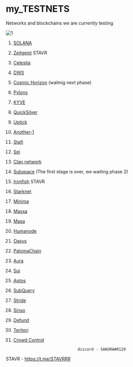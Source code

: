 # my_TESTNETS
Networks and blockchains we are currently testing


![1](https://user-images.githubusercontent.com/44331529/171047163-1b64412a-a60c-4e6a-9a97-e036dfcf8be5.png)



1. [SOLANA](https://www.validators.app/?q=9GMmVYJBw5Cj58P8QtXtesyQUtA9GyecPb6kCki7QSo5&network=testnet&order=&refresh=&commit=Search)
2. [Zeitgeist](https://telemetry.polkadot.io/#list/0xb90cd3a37b4793c6494b78962986f4f6ed3ec2eda91a6b84fd8457d24f606b9c) STAVR
3. [Celestia](https://celestia.explorers.guru/validator/celestiavaloper1lv6254w0xz7t3qsgsueag7eexrdj9rpwg5uyer)
4. [DWS](https://dws.explorers.guru/validator/dewebvaloper12wjeysnjx264gs264q4sp5khsffpewpassjplh)
5. [Cosmic Horizon](https://coho.explorers.guru/validator/cohovaloper1mrr2tj92fqv0wgzlhwyet8e23l84h0u0hrr4tj) (waitnig next phase)
6. [Pylons](https://pylons.explorers.guru/validator/pylovaloper16sttxsupvxyv8g2m8xejntxw4eukqqt77tflhh)
7. [KYVE](https://kyve.explorers.guru/validator/kyvevaloper162ydfdt3j34cx9ndrajfsjxcf5e2hfuxjm49rd)
8. [QuickSilver](https://quicksilver.explorers.guru/validator/quickvaloper10hmn0sc656hd9du5483rkeelu9r7lkusu0yay8)
9. [Uptick](https://explorer.testnet.uptick.network/uptick-network-testnet/staking/uptickvaloper1n9urj4d6mngtuhpfysdxu7nq72e8830wkx5mug)
10. [Another-1](https://test-anone.zenscan.io/validator.php?addr=onevaloper13nlxz82s78xkf803ygc4yclg9cc6we6aw60079)
11. [Stafi](https://testnet-explorer.stafihub.io/stafi-hub-testnet/staking/stafivaloper1auwyy6qm6slxfg5uy7cl5th9s8juapnv6rap32)
12. [Sei](https://sei.explorers.guru/validator/seivaloper1kxnf4n0yjjyhjx0n7mkwzkx68agjt0m3gu97uh)
13. [Clan network](https://testnet.explorer.testnet.run/Clan%20Network/staking/clanvaloper1hzln3x9ve6s23ga7vtvrtfkxd2ac9duqf3e3ct)
14. [Subspace](https://telemetry.subspace.network/#list/0x9ee86eefc3cc61c71a7751bba7f25e442da2512f408e6286153b3ccc055dccf0) (The first stage is over, we waiting phase 2)
15. [Ironfish](https://testnet.ironfish.network/leaderboard) STAVR
16. [Starknet](https://discord.com/channels/793094838509764618/956557041336455290/980346285309710367)
17. [Minima](https://github.com/obajay/my_TESTNETS/blob/main/README.md)
18. [Massa](https://github.com/obajay/my_TESTNETS/blob/main/README.md)
19. [Masa](https://github.com/obajay/my_TESTNETS/blob/main/README.md)
20. [Humanode](https://github.com/obajay/my_TESTNETS/blob/main/README.md)
21. [Oasys](https://github.com/obajay/my_TESTNETS/blob/main/README.md)
22. [PalomaChain](https://paloma.explorers.guru/validator/palomavaloper14adf9qvjud980swgsjafmtx8d4js7njs2ffgkd)
23. [Aura](https://halo.aurascan.io/validators/auravaloper1f4p75whmt2my5y0xs5zdzwvrzzf0e2jputw2my)
24. [Sui](https://github.com/obajay/my_TESTNETS/blob/main/README.md)
25. [Aptos](https://github.com/obajay/my_TESTNETS/blob/main/README.md)
26. [SubQuery](https://github.com/obajay/my_TESTNETS/blob/main/README.md)
27. [Stride](https://poolparty.stride.zone/STRIDE/staking/stridevaloper1n94ndmxqf7vke553lr3ewwt4edtc4g6mdyx9qn)
28. [Sinso](https://testnet.whitelist.vip/)
29. [Defund](https://defund.explorers.guru/validator/defundvaloper14wa33x0sssc6et3e2js08fhxe75evcpdalpe5z)
30. [Teritori](https://github.com/obajay/my_TESTNETS/blob/main/README.md)
31. [Crowd Control](https://github.com/obajay/my_TESTNETS/blob/main/README.md)

                                    discord - SAKURA#0129

  STAVR - https://t.me/STAVRRR


